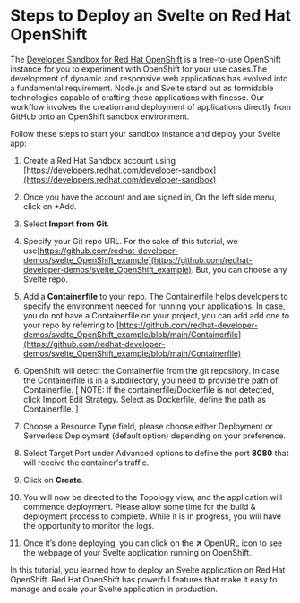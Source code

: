 # Steps to Deploy an Svelte on Red Hat OpenShift

The [Developer Sandbox for Red Hat OpenShift](https://developers.redhat.com/developer-sandbox) is a free-to-use OpenShift instance for you to experiment with OpenShift for your use cases.The development of dynamic and responsive web applications has evolved into a fundamental requirement. Node.js and Svelte stand out as formidable technologies capable of crafting these applications with finesse. Our workflow involves the creation and deployment of applications directly from GitHub onto an OpenShift sandbox environment.

Follow these steps to start your sandbox instance and deploy your Svelte app:

1.  Create a Red Hat Sandbox account using [https://developers.redhat.com/developer-sandbox](https://developers.redhat.com/developer-sandbox)
    
2.  Once you have the account and are signed in, On the left side menu, click on +Add.
    
3.  Select **Import from Git**.
    
4.  Specify your Git repo URL. For the sake of this tutorial, we use[https://github.com/redhat-developer-demos/svelte_OpenShift_example](https://github.com/redhat-developer-demos/svelte_OpenShift_example). But, you can choose any Svelte repo.
    
5.  Add a **Containerfile** to your repo. The Containerfile helps developers to specify the environment needed for running your applications. In case, you do not have a Containerfile on your project, you can add add one to your repo by referring to [https://github.com/redhat-developer-demos/svelte_OpenShift_example/blob/main/Containerfile](https://github.com/redhat-developer-demos/svelte_OpenShift_example/blob/main/Containerfile)
    
6.  OpenShift will detect the Containerfile from the git repository. In case the Containerfile is in a subdirectory, you need to provide the path of Containerfile. 
[ NOTE: If the containerfile/Dockerfile is not detected, click Import Edit Strategy. Select as Dockerfile, define the path as Containerfile. ]

7.  Choose a Resource Type field, please choose either Deployment or Serverless Deployment (default option) depending on your preference.
    
8.  Select Target Port under Advanced options to define the port **8080** that will receive the container's traffic.
    
9.  Click on **Create**.
    
10.  You will now be directed to the Topology view, and the application will commence deployment. Please allow some time for the build & deployment process to complete. While it is in progress, you will have the opportunity to monitor the logs.
    
11.  Once it’s done deploying, you can click on the **↗** OpenURL icon to see the webpage of your Svelte application running on OpenShift.

In this tutorial, you learned how to deploy an Svelte application on Red Hat OpenShift. Red Hat OpenShift has powerful features that make it easy to manage and scale your Svelte application in production.
